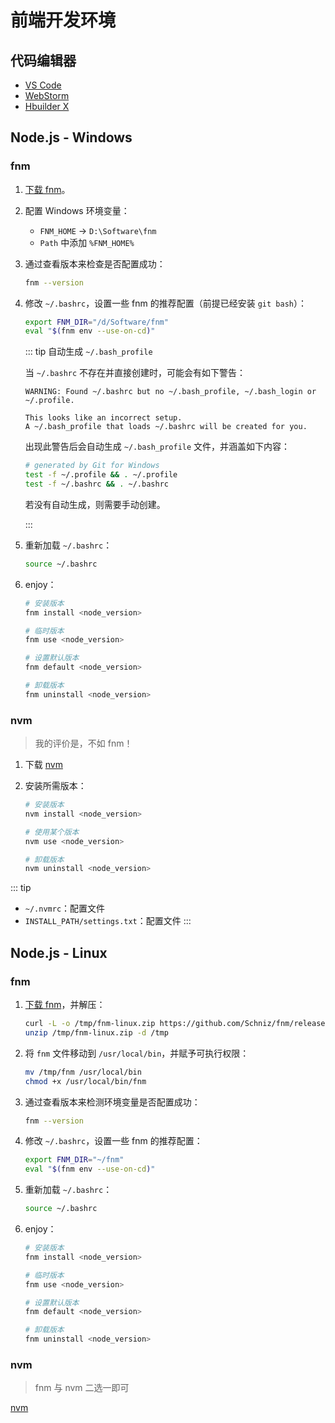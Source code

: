 # 前端开发环境

## 代码编辑器

- [VS Code](https://code.visualstudio.com/) <Badge type="tip" text="开源免费" />
- [WebStorm](https://www.jetbrains.com/webstorm/) <Badge type="info" text="对非商业用途免费" />
- [Hbuilder X](https://www.dcloud.io/hbuilderx.html) <Badge type="info" text="DCloud 出品" />

## Node.js - Windows

### fnm

1. [下载 fnm](https://github.com/Schniz/fnm/releases)。
2. 配置 Windows 环境变量：

    - `FNM_HOME` -> `D:\Software\fnm`
    - `Path` 中添加 `%FNM_HOME%`

3. 通过查看版本来检查是否配置成功：

    ```sh
    fnm --version
    ```

4. 修改 `~/.bashrc`，设置一些 fnm 的推荐配置（前提已经安装 `git bash`）：

    ```sh
    export FNM_DIR="/d/Software/fnm"
    eval "$(fnm env --use-on-cd)"
    ```

    ::: tip 自动生成 `~/.bash_profile`

    当 `~/.bashrc` 不存在并直接创建时，可能会有如下警告：

    ```
    WARNING: Found ~/.bashrc but no ~/.bash_profile, ~/.bash_login or ~/.profile.

    This looks like an incorrect setup.
    A ~/.bash_profile that loads ~/.bashrc will be created for you.
    ```

    出现此警告后会自动生成 `~/.bash_profile` 文件，并涵盖如下内容：

    ```sh
    # generated by Git for Windows
    test -f ~/.profile && . ~/.profile
    test -f ~/.bashrc && . ~/.bashrc
    ```

    若没有自动生成，则需要手动创建。

    :::

5. 重新加载 `~/.bashrc`：

    ```sh
    source ~/.bashrc
    ```

6. enjoy：

    ```sh
    # 安装版本
    fnm install <node_version>

    # 临时版本
    fnm use <node_version>

    # 设置默认版本
    fnm default <node_version>

    # 卸载版本
    fnm uninstall <node_version>
    ```

### nvm

> 我的评价是，不如 fnm！

1. 下载 [nvm](https://github.com/nvm-sh/nvm)
2. 安装所需版本：

    ```sh
    # 安装版本
    nvm install <node_version>

    # 使用某个版本
    nvm use <node_version>

    # 卸载版本
    nvm uninstall <node_version>
    ```

::: tip

- `~/.nvmrc`：配置文件
- `INSTALL_PATH/settings.txt`：配置文件
:::

## Node.js - Linux

### fnm

1. [下载 fnm](https://github.com/Schniz/fnm/releases)，并解压：

    ```sh
    curl -L -o /tmp/fnm-linux.zip https://github.com/Schniz/fnm/releases/download/v1.37.1/fnm-linux.zip
    unzip /tmp/fnm-linux.zip -d /tmp
    ```

2. 将 `fnm` 文件移动到 `/usr/local/bin`，并赋予可执行权限：

    ```sh
    mv /tmp/fnm /usr/local/bin
    chmod +x /usr/local/bin/fnm
    ```

3. 通过查看版本来检测环境变量是否配置成功：

    ```sh
    fnm --version
    ```

4. 修改 `~/.bashrc`，设置一些 fnm 的推荐配置：

    ```sh
    export FNM_DIR="~/fnm"
    eval "$(fnm env --use-on-cd)"
    ```

5. 重新加载 `~/.bashrc`：

    ```sh
    source ~/.bashrc
    ```

6. enjoy：

    ```sh
    # 安装版本
    fnm install <node_version>

    # 临时版本
    fnm use <node_version>

    # 设置默认版本
    fnm default <node_version>

    # 卸载版本
    fnm uninstall <node_version>
    ```

### nvm

> fnm 与 nvm 二选一即可

[nvm](https://github.com/nvm-sh/nvm)
